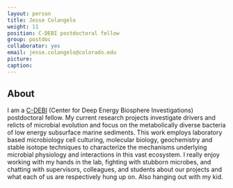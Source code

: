 ```yaml
---
layout: person
title: Jesse Colangelo
weight: 11
position: C-DEBI postdoctoral fellow
group: postdoc
collaborator: yes
email: jesse.colangelo@colorado.edu
picture:
caption:
---
```




## About

 I am a [C-DEBI](https://www.darkenergybiosphere.org) (Center for Deep Energy Biosphere Investigations) postdoctoral fellow. My current research projects investigate drivers and relicts of microbial evolution and focus on the metabolically diverse bacteria of low energy subsurface marine sediments. This work employs laboratory based microbiology cell culturing, molecular biology, geochemistry and stable isotope techniques to characterize the mechanisms underlying microbial physiology and interactions in this vast ecosystem. I really enjoy working with my hands in the lab, fighting with stubborn microbes, and chatting with supervisors, colleagues, and students about our projects and what each of us are respectively hung up on. Also hanging out with my kid.
